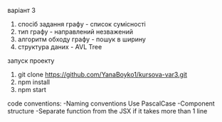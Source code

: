 варіант 3
1) спосіб задання графу - cписок сумісності
2) тип графу - направлений незважений
3) алгоритм обходу графу - пошук в ширину
4) структура даних - AVL Tree

запуск проекту

1) git clone https://github.com/YanaBoyko1/kursova-var3.git
2) npm install
3) npm start


code conventions:
-Naming conventions Use PascalCase
-Component structure
-Separate function from the JSX if it takes more than 1 line
